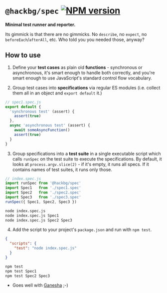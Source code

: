 # `@hackbg/spec` [![NPM version](https://img.shields.io/npm/v/@hackbg/spec?color=9013fe&label=)](https://www.npmjs.com/package/@hackbg/spec)

**Minimal test runner and reporter.**

Its gimmick is that there are no gimmicks.
No `describe`, no `expect`, no `beforeEach`/`afterAll`, etc.
Who told you you needed those, anyway?

## How to use

1. Define your **test cases** as plain old **functions** -
  synchronous or asynchronous, it's smart enough to handle
  both correctly, and you're smart enough to use JavaScript's
  standard control flow vocabulary.

2. Group test cases into **specifications** via regular ES modules
  (i.e. collect them all in an object and `export default` it.)

```typescript
// spec1.spec.js
export default {
  'synchronous test' (assert) {
    assert(true)
  },
  async 'asynchronous test' (assert) {
    await someAsyncFunction()
    assert(true)
  }
}
```

3. Group specifications into a **test suite** in a single executable script
   which calls `runSpec` on the test suite to execute the specifications.
   By default, it looks at `process.argv.slice(2)` - if it's empty, it runs
   all specs. If it contains names of test suites, it runs only those.

```typescript
// index.spec.js
import runSpec from '@hackbg/spec'
import Spec1   from './spec1.spec'
import Spec2   from './spec2.spec'
import Spec3   from './spec3.spec'
runSpec({ Spec1, Spec2, Spec3 })
```

```sh
node index.spec.js
node index.spec.js Spec1
node index.spec.js Spec2 Spec3
```

4. Add the script to your project's `package.json` and run with `npm test`.

```json
{
  "scripts": {
    "test": "node index.spec.js"
  }
}
```

```sh
npm test
npm test Spec1
npm test Spec2 Spec3
```

* Goes well with [Ganesha](https://github.com/hackbg/ganesha) ;-)
